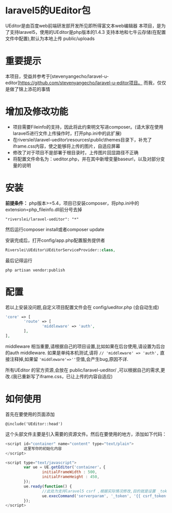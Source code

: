 # laravel5的UEditor包
UEditor是由百度web前端研发部开发所见即所得富文本web编辑器
本项目，是为了支持laravel5，使用的UEditor是php版本的1.4.3
支持本地和七牛云存储(在配置文件中配置),默认为本地上传 public/uploads

# 重要提示
本项目，受益并参考于[stevenyangecho/laravel-u-editor]https://github.com/stevenyangecho/laravel-u-editor项目。
而我，仅仅是做了锦上添花的事情


# 增加及修改功能
* 项目需要Fileinfo的支持，因此将此约束明文写进composer。(请大家在使用laravel5进行文件上传操作时，打开php.ini中的此扩展)
* 在riverslei\laravel-ueditor\resources\public\themes目录下，补充了iframe.css内容，使之能够将上传的图片，自适应屏幕
* 修改了对于项目不是部署于根目录时，上传图片回显路径不正确
* 将配置文件命名为：ueditor.php，并在其中新增变量baseurl，以及对部分变量的说明


# 安装
**前提条件：** php版本>=5.4，项目已安装composer，将php.ini中的extension=php_fileinfo.dll前分号去掉
```composer
"riverslei/laravel-ueditor": "*"
```
然后运行composer install或者composer update

安装完成后，打开config/app.php配置服务提供者
```php
Riverslei\UEditor\UEditorServiceProvider::class,
```
最后记得运行
```artisan
php artisan vendor:publish
```

# 配置
若以上安装没问题,自定义项目配置文件会在 config/ueditor.php  (会自动生成)
```php
'core' => [
        'route' => [
                'middleware' => 'auth',
        ],
],
```
middleware 相当重要,请根据自己的项目设置,比如如果在后台使用,请设置为后台的auth middleware.
如果是单纯本机测试,请将 
`// 'middleware' => 'auth',` 直接注释掉,如果留 `'middleware'=>''`空值,会产生bug,原因不详.
 
所有UEditor 的官方资源,会放在 public/laravel-ueditor/ ,可以根据自己的需求,更改.(我已重新写了iframe.css，已让上传的内容自适应)


# 如何使用
首先在要使用的页面添加
```blad
@include('UEditor::head')
```
这个头部文件主要是引入需要的资源文件。然后在要使用的地方，添加如下代码：
<!-- 加载编辑器的容器 -->
```js
<script id="container" name="content" type="text/plain">
        这里写你的初始化内容
</script>
```
<!-- 实例化编辑器 -->
```js
<script type="text/javascript">
        var ue = UE.getEditor('container'，{
                initialFrameWidth : 500,
                initialFrameHeight : 450,
        });
        ue.ready(function() {
                //此处为支持laravel5 csrf ,根据实际情况修改,目的就是设置 _token 值. 
                ue.execCommand('serverparam', '_token', '{{ csrf_token() }}');   
        });
</script>
```
